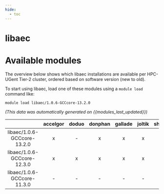 ```yaml
---
hide:
  - toc
---
```


libaec
======

# Available modules


The overview below shows which libaec installations are available per HPC-UGent Tier-2 cluster, ordered based on software version (new to old).

To start using libaec, load one of these modules using a `module load` command like:

```shell
module load libaec/1.0.6-GCCcore-13.2.0
```

*(This data was automatically generated on {{modules_last_updated}})*  

| |accelgor|doduo|donphan|gallade|joltik|shinx|
| :---: | :---: | :---: | :---: | :---: | :---: | :---: |
|libaec/1.0.6-GCCcore-13.2.0|x|-|x|x|x|x|
|libaec/1.0.6-GCCcore-12.3.0|x|x|x|x|x|x|
|libaec/1.0.6-GCCcore-11.3.0|-|-|-|-|-|x|
